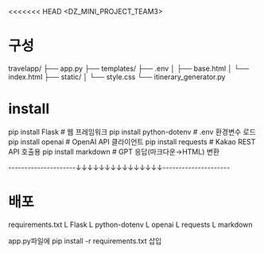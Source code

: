 <<<<<<< HEAD
<DZ_MINI_PROJECT_TEAM3>
# 구성
travelapp/
├── app.py
├── templates/
├── .env
│   ├── base.html
│   └── index.html
├── static/
│   └── style.css
└── itinerary_generator.py

# install
pip install Flask            # 웹 프레임워크
pip install python-dotenv    # .env 환경변수 로드
pip install openai           # OpenAI API 클라이언트
pip install requests         # Kakao REST API 호출용
pip install markdown         # GPT 응답(마크다운→HTML) 변환

---------------------↓↓↓↓↓↓↓↓↓↓↓↓↓↓↓---------------------
# 배포
requirements.txt
L Flask
L python-dotenv
L openai
L requests
L markdown

app.py파일에 pip install -r requirements.txt 삽입
